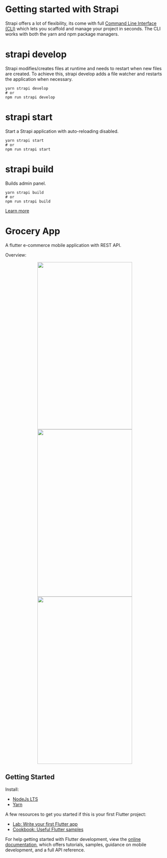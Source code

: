 # Getting started with Strapi

Strapi offers a lot of flexibility, its come with full [Command Line Interface (CLI)](https://docs.strapi.io/dev-docs/cli) which lets you scaffold and manage your project in seconds. The CLI works with both the yarn and npm package managers.

# strapi develop

Strapi modifies/creates files at runtime and needs to restart when new files are created. To achieve this, strapi develop adds a file watcher and restarts the application when necessary.

```
yarn strapi develop 
# or
npm run strapi develop
```

# strapi start

Start a Strapi application with auto-reloading disabled.

```
yarn strapi start
# or
npm run strapi start
```

# strapi build

Builds admin panel.

```
yarn strapi build
# or
npm run strapi build
```
[Learn more](https://docs.strapi.io/dev-docs/cli)

# Grocery App

A flutter e-commerce mobile application with REST API.

Overview:

<div align="center">
  <span><kbd><img src="https://drive.google.com/uc?export=view&id=1rDg4fQMFEyDaFEebESQJZar_Mp7KrdI9" width="300" height="530"  hspace="10"></kbd></span>
  <span><kbd><img src="https://drive.google.com/uc?export=view&id=1c8fRZn_MBzM4s7jtyGAd-bOTdEeqZ_uM" width="300" height="530"  hspace="10"></kbd></span>
  <span><kbd><img src="https://drive.google.com/uc?export=view&id=1VBhIwCnljNyV4wF9W_GSNMiDayHfewku" width="300" height="530"  hspace="10"></kbd></span>
</div>


## Getting Started

Install:
- [NodeJs LTS](https://nodejs.org/en/download/package-manager)
- [Yarn](https://classic.yarnpkg.com/lang/en/docs/install/#windows-stable)

A few resources to get you started if this is your first Flutter project:

- [Lab: Write your first Flutter app](https://docs.flutter.dev/get-started/codelab)
- [Cookbook: Useful Flutter samples](https://docs.flutter.dev/cookbook)

For help getting started with Flutter development, view the
[online documentation](https://docs.flutter.dev/), which offers tutorials,
samples, guidance on mobile development, and a full API reference.

